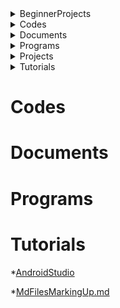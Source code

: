 <details><summary>BeginnerProjects</summary></details>
 
<details><summary>Codes</summary></details>
   
<details><summary>Documents</summary></details>
   
<details><summary>Programs</summary></details>

<details><summary>Projects</summary></details>
   
<details><summary>Tutorials</summary>
  *[AndroidStudio](Tutorials/AndroidStudio.md)
  *[MdFilesMarkingUp.md](Tutorials/MdFilesMarkingUp.md)
</details>

# Codes

# Documents

# Programs

# Tutorials
   *[AndroidStudio](Tutorials/AndroidStudio.md)
   
   *[MdFilesMarkingUp.md](Tutorials/MdFilesMarkingUp.md)
